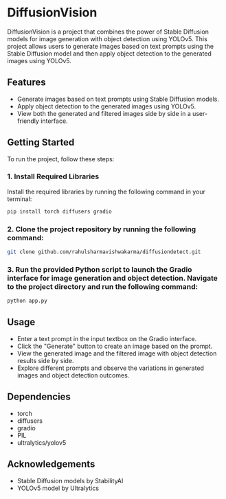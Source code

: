 # DiffusionVision

DiffusionVision is a project that combines the power of Stable Diffusion models for image generation with object detection using YOLOv5. This project allows users to generate images based on text prompts using the Stable Diffusion model and then apply object detection to the generated images using YOLOv5.

## Features

- Generate images based on text prompts using Stable Diffusion models.
- Apply object detection to the generated images using YOLOv5.
- View both the generated and filtered images side by side in a user-friendly interface.

## Getting Started

To run the project, follow these steps:

### 1. Install Required Libraries

Install the required libraries by running the following command in your terminal:

```bash
pip install torch diffusers gradio
```
### 2. Clone the project repository by running the following command:

```bash
git clone github.com/rahulsharmavishwakarma/diffusiondetect.git
```
### 3. Run the provided Python script to launch the Gradio interface for image generation and object detection. Navigate to the project directory and run the following command:

```bash
python app.py
```
## Usage
- Enter a text prompt in the input textbox on the Gradio interface.
- Click the "Generate" button to create an image based on the prompt.
- View the generated image and the filtered image with object detection results side by side.
- Explore different prompts and observe the variations in generated images and object detection outcomes.
## Dependencies
-  torch
-  diffusers
-  gradio
-  PIL
-  ultralytics/yolov5
## Acknowledgements
- Stable Diffusion models by StabilityAI
- YOLOv5 model by Ultralytics
